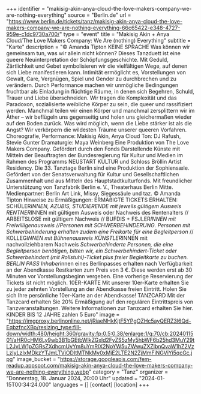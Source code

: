 +++
identifier = "makisig-akin-anya-cloud-the-love-makers-company-we-are-nothing-everything"
source = "Berlin.de"
url = "https://www.berlin.de/tickets/tanz/makisig-akin-anya-cloud-the-love-makers-company-we-are-nothing-everything-66c65422-e348-4727-959e-c1dc9730a700/"
type = "event"
title = "Makisig Akin + Anya Cloud/The Love Makers Company: We Are (nothing) Everything"
subtitle = "Karte"
description = "© Amanda Tipton
KEINE SPRACHE
Was können wir gemeinsam tun, was wir allein nicht können? Dieses Tanzduett ist eine queere Neuinterpretation der Schöpfungsgeschichte. Mit Geduld, Zärtlichkeit und Gebet symbolisieren wir die vielfältigen Wege, auf denen sich Liebe manifestieren kann. Intimität ermöglicht es, Vorstellungen von Gewalt, Care, Vergnügen, Spiel und Gender zu durchbrechen und zu verändern. Durch Performance machen wir unmögliche Bedingungen fruchtbar als Einladung in flüchtige Räume, in denen sich Begehren, Schuld, Trauer und Liebe überschneiden. Wir tragen die Komplexität und das Paradoxon, sozialisierte weibliche Körper zu sein, die queer und rassifiziert werden. Manchmal teilen wir einen Körper und manchmal zersplittern wir im Äther – wir beflügeln uns gegenseitig und holen uns gleichermaßen wieder auf den Boden zurück. Was wird möglich, wenn die Liebe stärker ist als die Angst? Wir verkörpern die wildesten Träume unserer queeren Vorfahren.
Choreografie, Performance: Makisig Akin, Anya Cloud
Ton: DJ Rafush, Stevie Gunter
Dramaturgie: Maya Weinberg
Eine Produktion von The Love Makers Company. Gefördert durch den Fonds Darstellende Künste mit Mitteln der Beauftragten der Bundesregierung für Kultur und Medien im Rahmen des Programms NEUSTART KULTUR und Schloss Bröllin Artist Residency. Die 33. Tanztage Berlin sind eine Produktion der Sophiensæle. Gefördert von der Senatsverwaltung für Kultur und Gesellschaftlichen Zusammenhalt und aus Mitteln des Hauptstadtkulturfonds. Mit freundlicher Unterstützung von Tanzfabrik Berlin e. V., Theaterhaus Berlin Mitte. Medienpartner: Berlin Art Link, Missy, Siegessäule und taz.
© Amanda Tipton
Hinweise zu Ermäßigungen: ERMÄßIGTE TICKETS ERHALTEN: SCHÜLER*INNEN, AZUBIS, STUDIERENDE mit jeweils gültigem Ausweis RENTNER*INNEN mit gültigem Ausweis oder Nachweis des Rentenalters // ARBEITSLOSE mit gültigem Nachweis // BUFDIS + FSJLER*INNEN mit Freiwilligenausweis //Personen mit SCHWERBEHINDERUNG. Personen mit Schwerbehinderung erhalten zudem eine Freikarte für eine Begleitperson* // KOLLEG*INNEN mit Bühnenausweis KÜNSTLER*INNEN mit nachvollziehbarem Nachweis
*Schwerbehinderte Personen, die eine Begleitperson benötigen, bitten wir, ein Schwerbehindert-Ticket oder Schwerbehindert (mit Rollstuhl)-Ticket plus freier Begleitkarte zu buchen.
BERLIN PASS
Inhaber*innen eines Berlinpasses erhalten nach Verfügbarkeit an der Abendkasse Restkarten zum Preis von 3 €. Diese werden erst ab 30 Minuten vor Vorstellungsbeginn vergeben. Eine vorherige Reservierung der Tickets ist nicht möglich.
10ER-KARTE
Mit unserer 10er-Karte erhalten Sie zu jeder zehnten Vorstellung an der Abendkasse freien Eintritt. Holen Sie sich Ihre persönliche 10er-Karte an der Abendkasse!
TANZCARD
Mit der Tanzcard erhalten Sie 20% Ermäßigung auf den regulären Eintrittspreis von Tanzveranstaltungen. Weitere Informationen zur Tanzcard erhalten Sie hier.
KINDER BIS 12 JAHRE zahlen 5 Euro"
image = "https://imgproxy.berlinonline.net/jRiaeNHkKjtF5YPgOZHc5ayQERZ3l6Qd-EqbzfncXBo/resizing_type:fill-down/width:480/height:360/gravity:fp:0.5:0.38/enlarge:1/q:70/cb:2024011501/aHR0cHM6Ly9wb3B1bGEtbWlkZGxld2FyZS5zMy5hbWF6b25hd3MuY29tL2JvLW1pZGRsZXdhcmUvYm8uYmRlX2NoYW5uZWwuZXZlbnQvaW1hZ2VzLzIyLzIxMDkzYTJmLTViODItMTNkMy0xMjE2LTE2N2ZjMmFiNGViYi5qcGc.jpg"
image_bucket = "https://storage.googleapis.com/fem-readup.appspot.com/makisig-akin-anya-cloud-the-love-makers-company-we-are-nothing-everything.webp"
category = "Tanz"
organizer = "Donnerstag, 18. Januar 2024, 20:00 Uhr"
updated = "2024-01-15T00:34:24.000"
languages = []
[contact]
[location]
+++